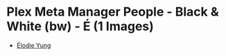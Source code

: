 # Plex Meta Manager People - Black & White (bw) - É (1 Images)

* [Élodie Yung](https://raw.githubusercontent.com/meisnate12/Plex-Meta-Manager-People-bw/master/É/Images/%C3%89lodie%20Yung.jpg)